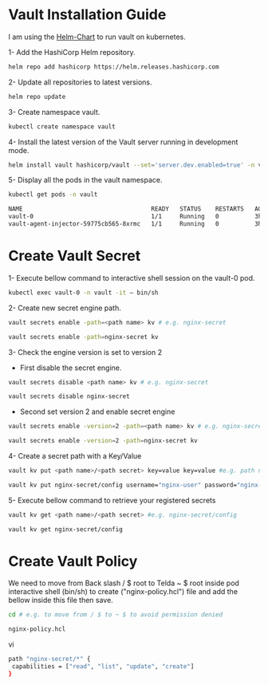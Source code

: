# Vault Installation Guide

I am using the [Helm-Chart](https://www.vaultproject.io/docs/platform/k8s/helm) to run vault on kubernetes.

1- Add the HashiCorp Helm repository.

```bash
helm repo add hashicorp https://helm.releases.hashicorp.com
```
2- Update all repositories to latest versions.

```bash
helm repo update
```

3- Create namespace vault.

```bash
kubectl create namespace vault
```

4- Install the latest version of the Vault server running in development mode.

```bash
helm install vault hashicorp/vault --set='server.dev.enabled=true' -n vault
```
5- Display all the pods in the vault namespace.

```bash
kubectl get pods -n vault
```
```sh
NAME                                    READY   STATUS    RESTARTS   AGE
vault-0                                 1/1     Running   0          3h8m
vault-agent-injector-59775cb565-8xrmc   1/1     Running   0          3h8m
```

# Create Vault Secret

1- Execute bellow command to interactive shell session on the vault-0 pod.

```bash
kubectl exec vault-0 -n vault -it – bin/sh
```

2- Create new secret engine path.

```bash
vault secrets enable -path=<path name> kv # e.g. nginx-secret
```

```bash
vault secrets enable -path=nginx-secret kv 
```

3- Check the engine version is set to version 2

- First disable the secret engine.

```bash
vault secrets disable <path name> kv # e.g. nginx-secret
```
```bash
vault secrets disable nginx-secret
```
    
- Second set version 2 and enable secret engine
  
```bash
vault secrets enable -version=2 -path=<path name> kv # e.g. nginx-secret
```
    
```bash
vault secrets enable -version=2 -path=nginx-secret kv 
```

4- Create a secret path with a Key/Value

```bash
vault kv put <path name>/<path secret> key=value key=value #e.g. path name:(nginx-secret) path secret:(config) key & value username="nginx-user" password="nginx-password"
```

```bash
vault kv put nginx-secret/config username="nginx-user" password="nginx-password"
```

5- Execute bellow command to retrieve your registered secrets

```bash
vault kv get <path name>/<path secret> #e.g. nginx-secret/config
```

```bash
vault kv get nginx-secret/config
```

# Create Vault Policy

We need to move from Back slash / $ root to Telda ~ $ root inside pod interactive shell (bin/sh) to create ("nginx-policy.hcl") file and add the bellow inside this file then save.

```bash
cd # e.g. to move from / $ to ~ $ to avoid permission denied 
```

```bash
nginx-policy.hcl
```

vi 
```bash
path "nginx-secret/*" {
 capabilities = ["read", "list", "update", "create"]
}

```


















